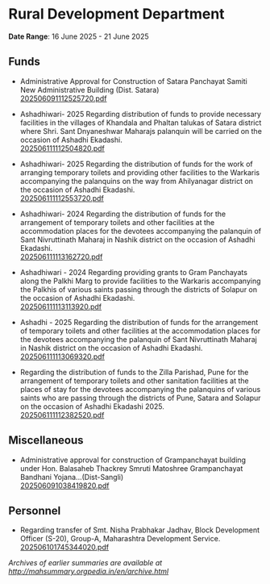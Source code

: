 # Rural Development Department

**Date Range**: 16 June 2025 - 21 June 2025


## Funds
- Administrative Approval for Construction of  Satara Panchayat Samiti New Administrative Building (Dist. Satara)\
  [202506091112525720.pdf](https://gr.maharashtra.gov.in/Site/Upload/Government%20Resolutions/English/202506091112525720.pdf)

- Ashadhiwari- 2025 Regarding distribution of funds to provide necessary facilities in the villages of Khandala and Phaltan talukas of Satara district where Shri. Sant Dnyaneshwar Maharajs palanquin will be carried on the occasion of Ashadhi Ekadashi.\
  [202506111112504820.pdf](https://gr.maharashtra.gov.in/Site/Upload/Government%20Resolutions/English/202506111112504820.pdf)

- Ashadhiwari- 2025 Regarding the distribution of funds for the work of arranging temporary toilets and providing other facilities to the Warkaris accompanying the palanquins on the way from Ahilyanagar district on the occasion of Ashadhi Ekadashi.\
  [202506111112553720.pdf](https://gr.maharashtra.gov.in/Site/Upload/Government%20Resolutions/English/202506111112553720.pdf)

- Ashadhiwari- 2024  Regarding the distribution of funds for the arrangement of temporary toilets and other facilities at the accommodation places for the devotees accompanying the palanquin of Sant Nivruttinath Maharaj in Nashik district on the occasion of Ashadhi Ekadashi.\
  [202506111113162720.pdf](https://gr.maharashtra.gov.in/Site/Upload/Government%20Resolutions/English/202506111113162720.pdf)

- Ashadhiwari - 2024  Regarding providing grants to Gram Panchayats along the Palkhi Marg to provide facilities to the Warkaris accompanying the Palkhis of various saints passing through the districts of Solapur on the occasion of Ashadhi Ekadashi.\
  [202506111113113920.pdf](https://gr.maharashtra.gov.in/Site/Upload/Government%20Resolutions/English/202506111113113920.pdf)

- Ashadhi - 2025 Regarding the distribution of funds for the arrangement of temporary toilets and other facilities at the accommodation places for the devotees accompanying the palanquin of Sant Nivruttinath Maharaj in Nashik district on the occasion of Ashadhi Ekadashi.\
  [202506111113069320.pdf](https://gr.maharashtra.gov.in/Site/Upload/Government%20Resolutions/English/202506111113069320.pdf)

- Regarding the distribution of funds to the Zilla Parishad, Pune for the arrangement of temporary toilets and other sanitation facilities at the places of stay for the devotees accompanying the palanquins of various saints who are passing through the districts of Pune, Satara and Solapur on the occasion of Ashadhi Ekadashi 2025.\
  [202506111112382520.pdf](https://gr.maharashtra.gov.in/Site/Upload/Government%20Resolutions/English/202506111112382520.pdf)

## Miscellaneous
- Administrative approval for construction of Grampanchayat building under Hon. Balasaheb Thackrey Smruti Matoshree Grampanchayat Bandhani Yojana...(Dist-Sangli)\
  [202506091038419820.pdf](https://gr.maharashtra.gov.in/Site/Upload/Government%20Resolutions/English/202506091038419820.pdf)

## Personnel
- Regarding transfer of Smt. Nisha Prabhakar Jadhav, Block Development Officer (S-20), Group-A, Maharashtra Development Service.\
  [202506101745344020.pdf](https://gr.maharashtra.gov.in/Site/Upload/Government%20Resolutions/English/202506101745344020.pdf)


*Archives of earlier summaries are available at http://mahsummary.orgpedia.in/en/archive.html*